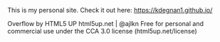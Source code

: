 This is my personal site. Check it out here: https://kdegnan1.github.io/





Overflow by HTML5 UP
html5up.net | @ajlkn
Free for personal and commercial use under the CCA 3.0 license (html5up.net/license)
